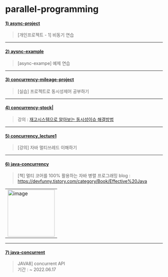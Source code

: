 # parallel-programming

#### [1) async-project](https://github.com/seohaem/parallel-programming/tree/master/async-project)
> [개인프로젝트 - 1] 비동기 연습

---

#### [2) aysnc-example](https://github.com/seohaem/parallel-programming/tree/master/aysnc-example)
> [async-exampe] 예제 연습

---

#### [3) concurrency-mileage-project](https://github.com/seohaem/parallel-programming/tree/master/concurrency-mileage-project)
> [실습] 프로젝트로 동시성제어 공부하기
 
---

#### [4) concurrency-stock|](https://github.com/seohaem/parallel-programming/tree/master/concurrency-stock)
> 강의 : [재고시스템으로 알아보는 동시성이슈 해결방법](https://www.inflearn.com/course/%EB%8F%99%EC%8B%9C%EC%84%B1%EC%9D%B4%EC%8A%88-%EC%9E%AC%EA%B3%A0%EC%8B%9C%EC%8A%A4%ED%85%9C)

---

#### [5) concurrency_lecture1](https://github.com/seohaem/parallel-programming/tree/master/concurrency_lecture1)
> [강의] 자바 멀티쓰레드 이해하기

---

#### [6) java-concurrency](https://github.com/seohaem/parallel-programming/tree/master/java-concurrency)
> [책] 멀티 코어를 100% 활용하는 자바 병렬 프로그래밍
> blog : https://devfunny.tistory.com/category/Book/Effective%20Java
<table><tr><td>
    <img width="150" alt="image" src="https://user-images.githubusercontent.com/87924260/206194797-79942aa2-4c41-43be-a39c-5ee886301327.png">
</td></tr></table>

---

#### [7) java-concurrent](https://github.com/seohaem/parallel-programming/tree/master/java-concurrent)
> JAVA8] concurrent API   
> 기간 : ~ 2022.06.17 

